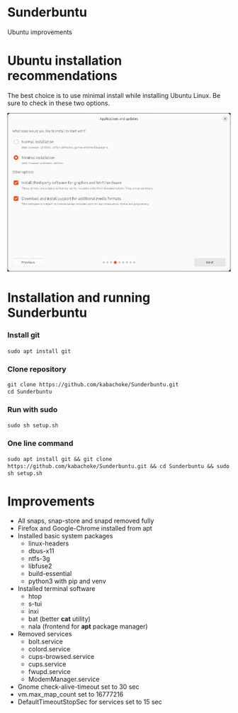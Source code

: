 # Sunderbuntu
Ubuntu improvements
# Ubuntu installation recommendations
The best choice is to use minimal install while installing Ubuntu Linux. Be sure to check in these two options.

![Ubuntu install](https://github.com/kabachoke/Sunderbuntu/blob/main/img/ubuntu-install.png?raw=true)

# Installation and running Sunderbuntu
### Install git
`sudo apt install git`
### Clone repository
```
git clone https://github.com/kabachoke/Sunderbuntu.git
cd Sunderbuntu
```
### Run with sudo
`sudo sh setup.sh`
### One line command
```
sudo apt install git && git clone https://github.com/kabachoke/Sunderbuntu.git && cd Sunderbuntu && sudo sh setup.sh
```
# Improvements

- All snaps, snap-store and snapd removed fully
- Firefox and Google-Chrome installed from apt
- Installed basic system packages
  - linux-headers
  - dbus-x11
  - ntfs-3g
  - libfuse2
  - build-essential
  - python3 with pip and venv
- Installed terminal software
  - htop
  - s-tui
  - inxi
  - bat (better **cat** utility)
  - nala (frontend for **apt** package manager)
- Removed services
  - bolt.service
  - colord.service
  - cups-browsed.service
  - cups.service
  - fwupd.service
  - ModemManager.service
- Gnome check-alive-timeout set to 30 sec
- vm.max_map_count set to 16777216
- DefaultTimeoutStopSec for services set to 15 sec

